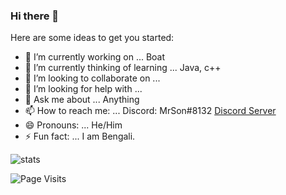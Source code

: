 ### Hi there 👋


Here are some ideas to get you started:

- 🔭 I’m currently working on ... Boat
- 🌱 I’m currently thinking of learning ... Java, c++
- 👯 I’m looking to collaborate on ...
- 🤔 I’m looking for help with ...
- 💬 Ask me about ... Anything
- 📫 How to reach me: ... 
Discord: MrSon#8132
[Discord Server](https://discord.gg/4ZQPGm63yp)
- 😄 Pronouns: ... He/Him
- ⚡ Fun fact: ... I am Bengali.

![stats](https://github-readme-stats.vercel.app/api?username=Uthsho&theme=dark&count_private=true&show_icons=true)

![Page Visits](https://komarev.com/ghpvc/?username=Uthsho&color=orange)
